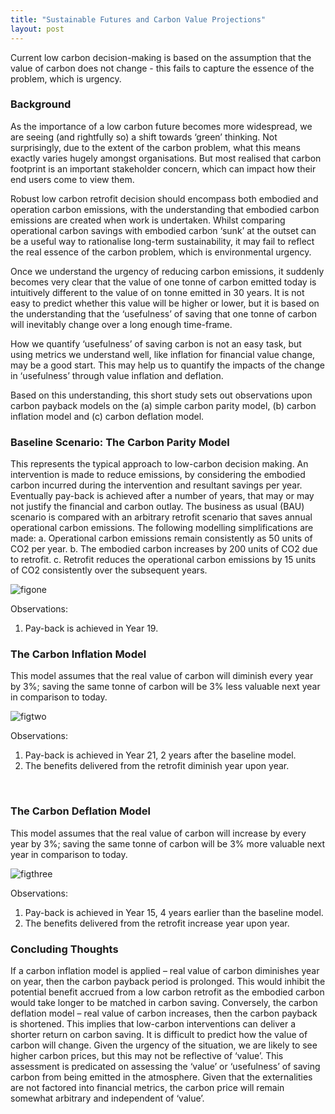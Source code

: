 ```yaml
---
title: "Sustainable Futures and Carbon Value Projections"
layout: post
---
```


Current low carbon decision-making is based on the assumption that the value of carbon does not change - this fails to capture the essence of the problem, which is urgency.


### Background

As the importance of a low carbon future becomes more widespread, we are seeing (and rightfully so) a shift towards ‘green’ thinking. Not surprisingly, due to the extent of the carbon problem, what this means exactly varies hugely amongst organisations. But most realised that carbon footprint is an important stakeholder concern, which can impact how their end users come to view them.  

Robust low carbon retrofit decision should encompass both embodied and operation carbon emissions, with the understanding that embodied carbon emissions are created when work is undertaken. Whilst comparing operational carbon savings with embodied carbon ‘sunk’ at the outset can be a useful way to rationalise long-term sustainability, it may fail to reflect the real essence of the carbon problem, which is environmental urgency.

Once we understand the urgency of reducing carbon emissions, it suddenly becomes very clear that the value of one tonne of carbon emitted today is intuitively different to the value of on tonne emitted in 30 years. It is not easy to predict whether this value will be higher or lower, but it is based on the understanding that the ‘usefulness’ of saving that one tonne of carbon will inevitably change over a long enough time-frame. 

How we quantify ‘usefulness’ of saving carbon is not an easy task, but using metrics we understand well, like inflation for financial value change, may be a good start. This may help us to quantify the impacts of the change in ‘usefulness’ through value inflation and deflation.

Based on this understanding, this short study sets out observations upon carbon payback models on the (a) simple carbon parity model, (b) carbon inflation model and (c) carbon deflation model. 


### Baseline Scenario: The Carbon Parity Model

This represents the typical approach to low-carbon decision making. An intervention is made to reduce emissions, by considering the embodied carbon incurred during the intervention and resultant savings per year. Eventually pay-back is achieved after a number of years, that may or may not justify the financial and carbon outlay. The business as usual (BAU) scenario is compared with an arbitrary retrofit scenario that saves annual operational carbon emissions. The following modelling simplifications are made:
a.	Operational carbon emissions remain consistently as 50 units of CO2 per year.
b.	The embodied carbon increases by 200 units of CO2 due to retrofit.
c.	Retrofit reduces the operational carbon emissions by 15 units of CO2 consistently over the subsequent years.
 
![figone](https://amadkayani.github.io/figone.PNG)
 
Observations:
1.	Pay-back is achieved in Year 19.
 
### The Carbon Inflation Model

This model assumes that the real value of carbon will diminish every year by 3%; saving the same tonne of carbon will be 3% less valuable next year in comparison to today.

![figtwo](https://amadkayani.github.io/figtwo.PNG)

Observations:
1.	Pay-back is achieved in Year 21, 2 years after the baseline model.
2.	The benefits delivered from the retrofit diminish year upon year.
  
 
### The Carbon Deflation Model

This model assumes that the real value of carbon will increase by every year by 3%; saving the same tonne of carbon will be 3% more valuable next year in comparison to today.

![figthree](https://amadkayani.github.io/figthree.PNG)
 
Observations:
1.	Pay-back is achieved in Year 15, 4 years earlier than the baseline model.
2.	The benefits delivered from the retrofit increase year upon year.

### Concluding Thoughts

If a carbon inflation model is applied – real value of carbon diminishes year on year, then the carbon payback period is prolonged. This would inhibit the potential benefit accrued from a low carbon retrofit as the embodied carbon would take longer to be matched in carbon saving.
Conversely, the carbon deflation model – real value of carbon increases, then the carbon payback is shortened. This implies that low-carbon interventions can deliver a shorter return on carbon saving. 
It is difficult to predict how the value of carbon will change. Given the urgency of the situation, we are likely to see higher carbon prices, but this may not be reflective of ‘value’. This assessment is predicated on assessing the ‘value’ or ‘usefulness’ of saving carbon from being emitted in the atmosphere. Given that the externalities are not factored into financial metrics, the carbon price will remain somewhat arbitrary and independent of ‘value’. 




